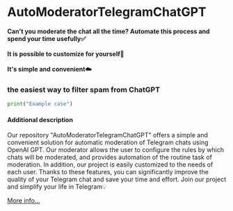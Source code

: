 # AutoModeratorTelegramChatGPT
**Can't you moderate the chat all the time? Automate this process and spend your time usefully✅**
<br/>
<br/>
**It is possible to customize for yourself📌**
<br/>
<br/>
**It's simple and convenient☁️**

### the easiest way to filter spam from ChatGPT
```python
print("Example case")
```

#### Additional description
Our repository "AutoModeratorTelegramChatGPT" offers a simple and convenient solution for automatic moderation of Telegram chats using OpenAI GPT. 
Our moderator allows the user to configure the rules by which chats will be moderated, and provides automation of the routine task of moderation.
In addition, our project is easily customized to the needs of each user. Thanks to these features, you can significantly improve the quality of your Telegram chat and save your time and effort. 
Join our project and simplify your life in Telegram💡




[More info...](https://github.com/SoulNaturalist/AutoModeratorTelegramChatGPT/blob/main/docs/README.md)
